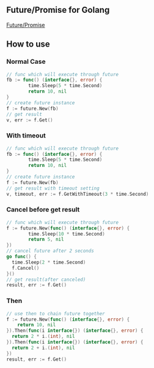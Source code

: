 ## Future/Promise for Golang

[Future/Promise](http://dist-prog-book.com/chapter/2/futures.html)

## How to use

### Normal Case

```go
// func which will execute through future
fb := func() (interface{}, error) {
		time.Sleep(5 * time.Second)
		return 10, nil
}
// create future instance
f := future.New(fb)
// get result
v, err := f.Get()  

```

### With timeout

```go
// func which will execute through future
fb := func() (interface{}, error) {
		time.Sleep(5 * time.Second)
		return 10, nil
}
// create future instance
f := future.New(fb)
// get result with timeout setting
v, timeout, err := f.GetWithTimeout(3 * time.Second)

```

### Cancel before get result

```go
// func which will execute through future
f := future.New(func() (interface{}, error) {
		time.Sleep(10 * time.Second)
		return 5, nil
})
// cancel future after 2 seconds
go func() {
  time.Sleep(2 * time.Second)
  f.Cancel()
}()
// get result(after canceled)
result, err := f.Get()

```


### Then

```go
// use then to chain future together
f := future.New(func() (interface{}, error) {
	return 10, nil
}).Then(func(i interface{}) (interface{}, error) {
  return 2 * i.(int), nil
}).Then(func(i interface{}) (interface{}, error) {
  return 2 + i.(int), nil
})
result, err := f.Get()

```

